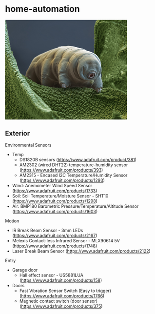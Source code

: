 # home-automation

<img src="waterbear.jpg" width="400px" />

## Exterior

Environmental Sensors
* Temp
  * DS1820B sensors (https://www.adafruit.com/product/381)
  * AM2302 (wired DHT22) temperature-humidity sensor (https://www.adafruit.com/products/393)
  * AM2315 - Encased I2C Temperature/Humidity Sensor (https://www.adafruit.com/products/1293)
* Wind: Anemometer Wind Speed Sensor (https://www.adafruit.com/products/1733)
* Soil: Soil Temperature/Moisture Sensor - SHT10 (https://www.adafruit.com/products/1298)
* Air: BMP180 Barometric Pressure/Temperature/Altitude Sensor (https://www.adafruit.com/products/1603)

Motion
* IR Break Beam Sensor - 3mm LEDs (https://www.adafruit.com/products/2167)
* Melexis Contact-less Infrared Sensor - MLX90614 5V (https://www.adafruit.com/products/1748)
* Laser Break Beam Sensor (https://www.adafruit.com/products/2122)

Entry
* Garage door
  * Hall effect sensor - US5881LUA (https://www.adafruit.com/products/158)
* Doors
  * Fast Vibration Sensor Switch (Easy to trigger) (https://www.adafruit.com/products/1766)
  * Magnetic contact switch (door sensor) (https://www.adafruit.com/products/375)

